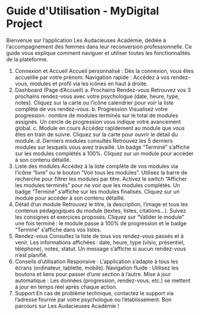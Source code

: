 # Guide d'Utilisation - MyDigital Project

Bienvenue sur l’application Les Audacieuses Académie, dédiée à l’accompagnement des femmes dans leur reconversion professionnelle. Ce guide vous explique comment naviguer et utiliser toutes les fonctionnalités de la plateforme.
1. Connexion et Accueil
Accueil personnalisé : Dès la connexion, vous êtes accueillie par votre prénom.
Navigation rapide : Accédez à vos rendez-vous, modules et profil via les icônes en haut à droite.
2. Dashboard (Page d’Accueil)
a. Prochains Rendez-vous
Retrouvez vos 3 prochains rendez-vous avec votre psychologue (date, heure, type, notes).
Cliquez sur la carte ou l’icône calendrier pour voir la liste complète de vos rendez-vous.
b. Progression
Visualisez votre progression : nombre de modules terminés sur le total de modules assignés.
Un cercle de progression vous indique votre avancement global.
c. Module en cours
Accédez rapidement au module que vous êtes en train de suivre.
Cliquez sur la carte pour ouvrir le détail du module.
d. Derniers modules consultés
Retrouvez les 5 derniers modules sur lesquels vous avez travaillé.
Un badge “Terminé” s’affiche sur les modules complétés à 100%.
Cliquez sur un module pour accéder à son contenu détaillé.
3. Liste des modules
Accédez à la liste complète de vos modules via l’icône “livre” ou le bouton “Voir tous les modules”.
Utilisez la barre de recherche pour filtrer les modules par titre.
Activez le switch “Afficher les modules terminés” pour ne voir que les modules complétés.
Un badge “Terminé” s’affiche sur les modules finalisés.
Cliquez sur un module pour accéder à son contenu détaillé.
4. Détail d’un module
Retrouvez le titre, la description, l’image et tous les contenus pédagogiques du module (textes, listes, citations…).
Suivez les consignes et exercices proposés.
Cliquez sur “Valider le module” une fois terminé : le module passe à 100% de progression et le badge “Terminé” s’affiche dans vos listes.
5. Rendez-vous
Consultez la liste de tous vos rendez-vous passés et à venir.
Les informations affichées : date, heure, type (visio, présentiel, téléphone), notes, statut.
Un message s’affiche si aucun rendez-vous n’est planifié.
6. Conseils d’utilisation
Responsive : L’application s’adapte à tous les écrans (ordinateur, tablette, mobile).
Navigation fluide : Utilisez les boutons et liens pour passer d’une section à l’autre.
Mise à jour automatique : Les données (progression, rendez-vous, etc.) se mettent à jour en temps réel après chaque action.
7. Support
En cas de problème technique, contactez le support via l’adresse fournie par votre psychologue ou l’établissement.
Bon parcours sur Les Audacieuses Académie !